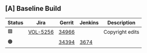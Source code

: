 [A] Baseline Build
------------------

| Status | Jira | Gerrit | Jenkins | Description |
| ------ | ---- | ------ | ------- | ----------- |
| :green_square: | [VOL-5256](https://jira.opencord.org/browse/VOL-5256) | [34966](https://gerrit.opencord.org/c/voltha-system-tests/+/34966) | | Copyright edits |
| :orange_circle: | | [34394](https://gerrit.opencord.org/c/voltha-system-tests/+/34394) | [3674](https://jenkins.opencord.org/job/verify_voltha-system-tests_sanity-test/3674/console) | |
